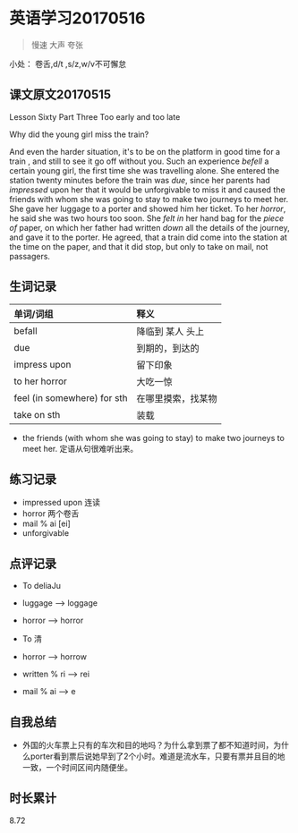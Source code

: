 # 英语学习20170516

> 慢速 大声 夸张

小处： 卷舌,d/t ,s/z,w/v不可懈怠

## 课文原文20170515

Lesson Sixty  Part Three  Too early and too late

Why did the young girl miss the train?

And even the harder situation, it's to be on the platform in good time for a train , and still to see it go off without you.
Such an experience _befell_ a certain young girl, the first time she was travelling alone.
She entered the station twenty minutes before the train was _due_, since her parents had _impressed_ upon her that it would be unforgivable to miss it and caused the friends with whom she was going to stay to make two journeys to meet her.
She gave her luggage to a porter and showed him her ticket.
To her _horror_, he said she was two hours too soon.
She _felt in_ her hand bag for the _piece of_ paper, on which her father had written _down_ all the details of the journey, and gave it to the porter.
He agreed, that a train did come into the station at the time on the paper, and that it did stop, but only to take on mail, not passagers.

## 生词记录
| 单词/词组 | 释义  |
| :-----| :------|
| befall | 降临到 某人 头上 |
| due | 到期的，到达的 |
| impress upon | 留下印象 |
| to her horror | 大吃一惊 |
| feel (in somewhere) for sth | 在哪里摸索，找某物 |
| take on sth | 装载 |

* the friends (with whom she was going to stay) to make two journeys to meet her. 定语从句很难听出来。

## 练习记录
* impressed upon 连读
* horror 两个卷舌
* mail % ai [ei]
* unforgivable

## 点评记录
* To deliaJu
 * luggage --> loggage
 * horror --> horror

* To 清
 * horror --> horrow
 * written % ri --> rei
 * mail % ai --> e
  
## 自我总结
* 外国的火车票上只有的车次和目的地吗？为什么拿到票了都不知道时间，为什么porter看到票后说她早到了2个小时。难道是流水车，只要有票并且目的地一致，一个时间区间内随便坐。

## 时长累计
8.72

